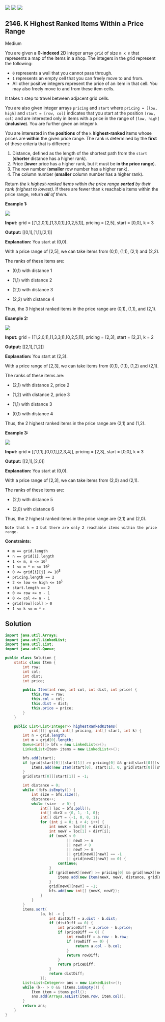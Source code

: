 [![](https://img.shields.io/github/stars/javadev/LeetCode-in-Java?label=Stars&style=flat-square)](https://github.com/javadev/LeetCode-in-Java)
[![](https://img.shields.io/github/forks/javadev/LeetCode-in-Java?label=Fork%20me%20on%20GitHub%20&style=flat-square)](https://github.com/javadev/LeetCode-in-Java/fork)
[![](https://img.shields.io/badge/-LeetCode%20in%20Kotlin-blue?style=flat-square)](https://github.com/javadev/LeetCode-in-Kotlin)

## 2146\. K Highest Ranked Items Within a Price Range

Medium

You are given a **0-indexed** 2D integer array `grid` of size `m x n` that represents a map of the items in a shop. The integers in the grid represent the following:

*   `0` represents a wall that you cannot pass through.
*   `1` represents an empty cell that you can freely move to and from.
*   All other positive integers represent the price of an item in that cell. You may also freely move to and from these item cells.

It takes `1` step to travel between adjacent grid cells.

You are also given integer arrays `pricing` and `start` where `pricing = [low, high]` and `start = [row, col]` indicates that you start at the position `(row, col)` and are interested only in items with a price in the range of `[low, high]` (**inclusive**). You are further given an integer `k`.

You are interested in the **positions** of the `k` **highest-ranked** items whose prices are **within** the given price range. The rank is determined by the **first** of these criteria that is different:

1.  Distance, defined as the length of the shortest path from the `start` (**shorter** distance has a higher rank).
2.  Price (**lower** price has a higher rank, but it must be **in the price range**).
3.  The row number (**smaller** row number has a higher rank).
4.  The column number (**smaller** column number has a higher rank).

Return _the_ `k` _highest-ranked items within the price range **sorted** by their rank (highest to lowest)_. If there are fewer than `k` reachable items within the price range, return _**all** of them_.

**Example 1:**

![](https://assets.leetcode.com/uploads/2021/12/16/example1drawio.png)

**Input:** grid = \[\[1,2,0,1],[1,3,0,1],[0,2,5,1]], pricing = [2,5], start = [0,0], k = 3

**Output:** [[0,1],[1,1],[2,1]]

**Explanation:** You start at (0,0). 

With a price range of [2,5], we can take items from (0,1), (1,1), (2,1) and (2,2). 

The ranks of these items are: 

- (0,1) with distance 1 

- (1,1) with distance 2 

- (2,1) with distance 3 

- (2,2) with distance 4 
  
Thus, the 3 highest ranked items in the price range are (0,1), (1,1), and (2,1).

**Example 2:**

![](https://assets.leetcode.com/uploads/2021/12/16/example2drawio1.png)

**Input:** grid = \[\[1,2,0,1],[1,3,3,1],[0,2,5,1]], pricing = [2,3], start = [2,3], k = 2

**Output:** [[2,1],[1,2]]

**Explanation:** You start at (2,3). 

With a price range of [2,3], we can take items from (0,1), (1,1), (1,2) and (2,1). 

The ranks of these items are: 

- (2,1) with distance 2, price 2 

- (1,2) with distance 2, price 3 

- (1,1) with distance 3 

- (0,1) with distance 4 
  
Thus, the 2 highest ranked items in the price range are (2,1) and (1,2).

**Example 3:**

![](https://assets.leetcode.com/uploads/2021/12/30/example3.png)

**Input:** grid = \[\[1,1,1],[0,0,1],[2,3,4]], pricing = [2,3], start = [0,0], k = 3

**Output:** [[2,1],[2,0]]

**Explanation:** You start at (0,0). 

With a price range of [2,3], we can take items from (2,0) and (2,1). 

The ranks of these items are: 

- (2,1) with distance 5 

- (2,0) with distance 6 
  
Thus, the 2 highest ranked items in the price range are (2,1) and (2,0). 

    Note that k = 3 but there are only 2 reachable items within the price range.

**Constraints:**

*   `m == grid.length`
*   `n == grid[i].length`
*   <code>1 <= m, n <= 10<sup>5</sup></code>
*   <code>1 <= m * n <= 10<sup>5</sup></code>
*   <code>0 <= grid[i][j] <= 10<sup>5</sup></code>
*   `pricing.length == 2`
*   <code>2 <= low <= high <= 10<sup>5</sup></code>
*   `start.length == 2`
*   `0 <= row <= m - 1`
*   `0 <= col <= n - 1`
*   `grid[row][col] > 0`
*   `1 <= k <= m * n`

## Solution

```java
import java.util.Arrays;
import java.util.LinkedList;
import java.util.List;
import java.util.Queue;

public class Solution {
    static class Item {
        int row;
        int col;
        int dist;
        int price;

        public Item(int row, int col, int dist, int price) {
            this.row = row;
            this.col = col;
            this.dist = dist;
            this.price = price;
        }
    }

    public List<List<Integer>> highestRankedKItems(
            int[][] grid, int[] pricing, int[] start, int k) {
        int n = grid.length;
        int m = grid[0].length;
        Queue<int[]> bfs = new LinkedList<>();
        LinkedList<Item> items = new LinkedList<>();

        bfs.add(start);
        if (grid[start[0]][start[1]] >= pricing[0] && grid[start[0]][start[1]] <= pricing[1]) {
            items.add(new Item(start[0], start[1], 0, grid[start[0]][start[1]]));
        }
        grid[start[0]][start[1]] = -1;

        int distance = 0;
        while (!bfs.isEmpty()) {
            int size = bfs.size();
            distance++;
            while (size-- > 0) {
                int[] loc = bfs.poll();
                int[] dirX = {0, 1, -1, 0};
                int[] dirY = {-1, 0, 0, 1};
                for (int i = 0; i < 4; i++) {
                    int newX = loc[0] + dirX[i];
                    int newY = loc[1] + dirY[i];
                    if (newX < 0
                            || newX >= n
                            || newY < 0
                            || newY >= m
                            || grid[newX][newY] == -1
                            || grid[newX][newY] == 0) {
                        continue;
                    }
                    if (grid[newX][newY] >= pricing[0] && grid[newX][newY] <= pricing[1]) {
                        items.add(new Item(newX, newY, distance, grid[newX][newY]));
                    }
                    grid[newX][newY] = -1;
                    bfs.add(new int[] {newX, newY});
                }
            }
        }
        items.sort(
                (a, b) -> {
                    int distDiff = a.dist - b.dist;
                    if (distDiff == 0) {
                        int priceDiff = a.price - b.price;
                        if (priceDiff == 0) {
                            int rowDiff = a.row - b.row;
                            if (rowDiff == 0) {
                                return a.col - b.col;
                            }
                            return rowDiff;
                        }
                        return priceDiff;
                    }
                    return distDiff;
                });
        List<List<Integer>> ans = new LinkedList<>();
        while (k-- > 0 && !items.isEmpty()) {
            Item item = items.poll();
            ans.add(Arrays.asList(item.row, item.col));
        }
        return ans;
    }
}
```